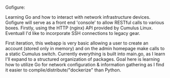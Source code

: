 Gofigure: 

Learning Go and how to interact with network infrastructure devices. Gofigure will serve as a front end 'console' to allow
RESTful calls to various boxes. Firstly, using the HTTP (nginx) API provided by Cumulus Linux. Eventuall I'd like to
incorporate SSH connections to legacy gear. 

First iteration, this webapp is very basic allowing a user to create an account (stored only in memory) and on the admin
homepage make calls to a static Cumulus switch. Currently everything is built into main.go, as I learn I'll expand to a
structured organization of packages. Goal here is learning how to utilize Go for network configuration & information gathering
as I find it easier to complie/distribute/"dockerize" than Python.
